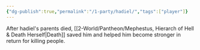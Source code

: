 ```yaml
---
{"dg-publish":true,"permalink":"/1-party/hadiel/","tags":["player"]}
---
```


After hadiel's parents died, [[2-World/Pantheon/Mephestus, Hierarch of Hell & Death Herself\|Death]] saved him and helped him become stronger in return for killing people. 